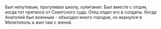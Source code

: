 Был непутевым, прогуливал школу, хулиганил.
Был вместе с отцом, когда тот прятался от Советского суда. 
Отец отдал его в солдаты. 
Когда Анатолий был военным - объездил много городов, но вернулся в Мелитополь и жил там с женой. 